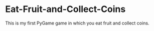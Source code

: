 # Eat-Fruit-and-Collect-Coins
This is my first PyGame game in which you eat fruit and collect coins.
